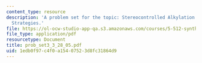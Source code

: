 ```yaml
---
content_type: resource
description: 'A problem set for the topic: Stereocontrolled Alkylation and Related
  Strategies.'
file: https://ol-ocw-studio-app-qa.s3.amazonaws.com/courses/5-512-synthetic-organic-chemistry-ii-spring-2005/1edb0f97c4f0a15407523d8fc31864d9_prob_set3_3_28_05.pdf
file_type: application/pdf
resourcetype: Document
title: prob_set3_3_28_05.pdf
uid: 1edb0f97-c4f0-a154-0752-3d8fc31864d9
---
```

